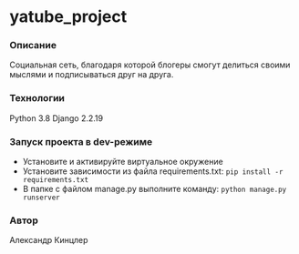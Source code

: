# yatube_project
### Описание
Социальная сеть, благодаря которой блогеры смогут делиться своими мыслями и подписываться друг на друга.
### Технологии
Python 3.8
Django 2.2.19
### Запуск проекта в dev-режиме
- Установите и активируйте виртуальное окружение
- Установите зависимости из файла requirements.txt:
``` pip install -r requirements.txt ```
- В папке с файлом manage.py выполните команду:
``` python manage.py runserver ```
### Автор
Александр Кинцлер
